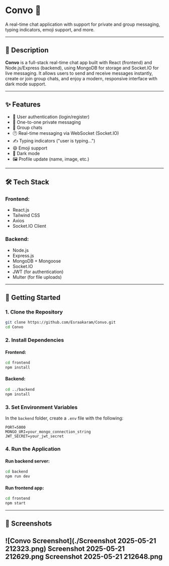 
# Convo 💬  
A real-time chat application with support for private and group messaging, typing indicators, emoji support, and more.

---

## 📌 Description

**Convo** is a full-stack real-time chat app built with React (frontend) and Node.js/Express (backend), using MongoDB for storage and Socket.IO for live messaging. It allows users to send and receive messages instantly, create or join group chats, and enjoy a modern, responsive interface with dark mode support.

---

## ✨ Features

- 🔐 User authentication (login/register)
- 💬 One-to-one private messaging
- 👥 Group chats
- 🕐 Real-time messaging via WebSocket (Socket.IO)
- ✍️ Typing indicators ("user is typing...")
- 😄 Emoji support
- 🌙 Dark mode
- 🖼️ Profile update (name, image, etc.)

---

## 🛠️ Tech Stack

### Frontend:
- React.js
- Tailwind CSS
- Axios
- Socket.IO Client

### Backend:
- Node.js
- Express.js
- MongoDB + Mongoose
- Socket.IO
- JWT (for authentication)
- Multer (for file uploads)

---

## 🚀 Getting Started

### 1. Clone the Repository

```bash
git clone https://github.com/Esraakaram/Convo.git
cd Convo
```

### 2. Install Dependencies

#### Frontend:

```bash
cd frontend
npm install
```

#### Backend:

```bash
cd ../backend
npm install
```

### 3. Set Environment Variables

In the `backend` folder, create a `.env` file with the following:

```env
PORT=5000
MONGO_URI=your_mongo_connection_string
JWT_SECRET=your_jwt_secret
```

### 4. Run the Application

#### Run backend server:

```bash
cd backend
npm run dev
```

#### Run frontend app:

```bash
cd frontend
npm start
```

---

## 📸 Screenshots 

![Convo Screenshot](./Screenshot 2025-05-21 212323.png)
Screenshot 2025-05-21 212629.png
Screenshot 2025-05-21 212648.png
---


